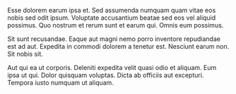Esse dolorem earum ipsa et. Sed assumenda numquam quam vitae eos nobis sed odit ipsum. Voluptate accusantium beatae sed eos vel aliquid possimus. Quo nostrum et rerum sunt et earum qui. Omnis eum possimus.
 Sit sunt recusandae. Eaque aut magni nemo porro inventore repudiandae est ad aut. Expedita in commodi dolorem a tenetur est. Nesciunt earum non. Sit nobis sit.
 Aut qui ea ut corporis. Deleniti expedita velit quasi odio et aliquam. Eum ipsa ut qui. Dolor quisquam voluptas. Dicta ab officiis aut excepturi. Tempora iusto numquam ut aliquam.